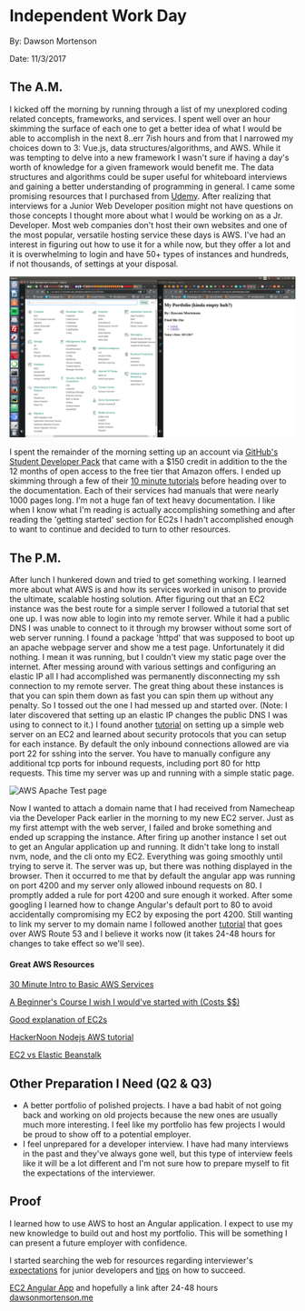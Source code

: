 Independent Work Day
======
By: Dawson Mortenson

Date: 11/3/2017

The A.M.
------
I kicked off the morning by running through a list of my unexplored coding related concepts, frameworks, and services. I spent well over an hour skimming the surface of each one to get a better idea of what I would be able to accomplish in the next 8..err 7ish hours and from that I narrowed my choices down to 3: Vue.js, data structures/algorithms, and AWS. While it was tempting to delve into a new framework I wasn't sure if having a day's worth of knowledge for a given framework would benefit me. The data structures and algorithms could be super useful for whiteboard interviews and gaining a better understanding of programming in general. I came some promising resources that I purchased from [Udemy]("https://www.udemy.com/learning-data-structures-in-javascript-from-scratch/"). After realizing that interviews for a Junior Web Developer position might not have questions on those concepts I thought more about what I would be working on as a Jr. Developer. Most web companies don't host their own websites and one of the most popular, versatile hosting service these days is AWS. I've had an interest in figuring out how to use it for a while now, but they offer a lot and it is overwhelming to login and have 50+ types of instances and hundreds, if not thousands, of settings at your disposal.

![SOOO many choices](screenshots/aws-1.png?raw=true "The many, many options you have for firing up AWS services.")

I spent the remainder of the morning setting up an account via [GitHub's Student Developer Pack]("https://education.github.com/pack") that came with a $150 credit in addition to the the 12 months of open access to the free tier that Amazon offers. I ended up skimming through a few of their [10 minute tutorials]("https://aws.amazon.com/getting-started/tutorials/") before heading over to the documentation. Each of their services had manuals that were nearly 1000 pages long. I'm not a huge fan of text heavy documentation. I like when I know what I'm reading is actually accomplishing something and after reading the 'getting started' section for EC2s I hadn't accomplished enough to want to continue and decided to turn to other resources.

The P.M.
------
After lunch I hunkered down and tried to get something working. I learned more about what AWS is and how its services worked in unison to provide the ultimate, scalable hosting solution. After figuring out that an EC2 instance was the best route for a simple server I followed a tutorial that set one up. I was now able to login into my remote server. While it had a public DNS I was unable to connect to it through my browser without some sort of web server running. I found a package 'httpd' that was supposed to boot up an apache webpage server and show me a test page. Unfortunately it did nothing. I mean it was running, but I couldn't view my static page over the internet. After messing around with various settings and configuring an elastic IP all I had accomplished was permanently disconnecting my ssh connection to my remote server. The great thing about these instances is that you can spin them down as fast you can spin them up without any penalty. So I tossed out the one I had messed up and started over. (Note: I later discovered that setting up an elastic IP changes the public DNS I was using to connect to it.) I found another [tutorial]("https://www.nczonline.net/blog/2011/07/21/quick-and-dirty-spinning-up-a-new-ec2-web-server-in-five-minutes/") on setting up a simple web server on an EC2 and learned about security protocols that you can setup for each instance. By default the only inbound connections allowed are via port 22 for sshing into the server. You have to manually configure any additional tcp ports for inbound requests, including port 80 for http requests. This time my server was up and running with a simple static page.

![AWS Apache Test page](http://docs.aws.amazon.com/AWSEC2/latest/UserGuide/images/apache_test_page2.4.png)

Now I wanted to attach a domain name that I had received from Namecheap via the Developer Pack earlier in the morning to my new EC2 server. Just as my first attempt with the web server, I failed and broke something and ended up scrapping the instance. After firing up another instance I set out to get an Angular application up and running. It didn't take long to install nvm, node, and the cli onto my EC2. Everything was going smoothly until trying to serve it. The server was up, but there was nothing displayed in the browser. Then it occurred to me that by default the angular app was running on port 4200 and my server only allowed inbound requests on 80. I promptly added a rule for port 4200 and sure enough it worked. After some googling I learned how to change Angular's default port to 80 to avoid accidentally compromising my EC2 by exposing the port 4200. Still wanting to link my server to my domain name I followed another [tutorial]("http://techgenix.com/namecheap-aws-ec2-linux/") that goes over AWS Route 53 and I believe it works now (it takes 24-48 hours for changes to take effect so we'll see).

#### Great AWS Resources

[30 Minute Intro to Basic AWS Services](https://www.youtube.com/watch?v=ubCNZRNjhyo)

[A Beginner's Course I wish I would've started with (Costs $$)]("https://www.udemy.com/learn-aws-the-hard-way/")

[Good explanation of EC2s]("https://www.youtube.com/watch?v=lZMkgOMYYIg")

[HackerNoon Nodejs AWS tutorial]("https://hackernoon.com/tutorial-creating-and-managing-a-node-js-server-on-aws-part-1-d67367ac5171")

[EC2 vs Elastic Beanstalk]("https://stackoverflow.com/questions/25956193/difference-between-amazon-ec2-and-aws-elastic-beanstalk")

Other Preparation I Need (Q2 & Q3)
------

* A better portfolio of polished projects. I have a bad habit of not going back and working on old projects because the new ones are usually much more interesting. I feel like my portfolio has few projects I would be proud to show off to a potential employer.
* I feel unprepared for a developer interview. I have had many interviews in the past and they've always gone well, but this type of interview feels like it will be a lot different and I'm not sure how to prepare myself to fit the expectations of the interviewer.

Proof
------

I learned how to use AWS to host an Angular application. I expect to use my new knowledge to build out and host my portfolio. This will be something I can present a future employer with confidence.

I started searching the web for resources regarding interviewer's [expectations]("https://www.reddit.com/r/webdev/comments/5wqbxy/junior_front_end_dev_interview/") for junior developers and [tips]("https://www.reddit.com/r/cscareerquestions/comments/6g589z/junior_software_developer_interview_tips_please/") on how to succeed.

[EC2 Angular App]("ec2-34-211-238-146.us-west-2.compute.amazonaws.com") and hopefully a link after 24-48 hours [dawsonmortenson.me]("http://www.dawsonmortenson.me")

